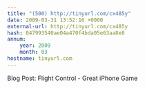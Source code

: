 ```yaml
---
title: "(500) http://tinyurl.com/cx485y"
date: 2009-03-31 13:52:16 +0000
external-url: http://tinyurl.com/cx485y
hash: 047993540ae04a470f4bda05e63aa8e8
annum:
    year: 2009
    month: 03
hostname: tinyurl.com
---
```


Blog Post: Flight Control - Great iPhone Game 
